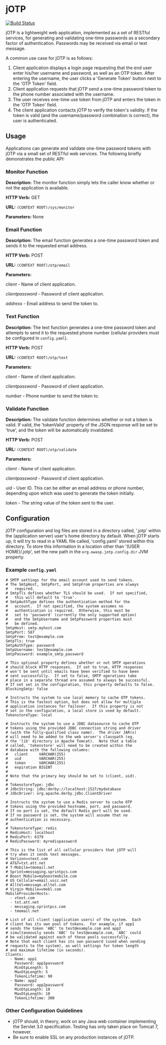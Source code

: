 # jOTP

[![Build Status](https://travis-ci.org/upcrob/jOTP.png)](https://travis-ci.org/upcrob/jOTP)

jOTP is a lightweight web application, implemented as a set of RESTful services, for generating and validating one-time passwords as a secondary factor of authentication.  Passwords may be received via email or text message.

A common use case for jOTP is as follows:

1. Client application displays a login page requesting that the end user enter his/her username and password, as well as an OTP token.  After entering the username, the user clicks a 'Generate Token' button next to the 'OTP Token' field.
2. Client application requests that jOTP send a one-time password token to the phone number associated with the username.
3. The user receives one-time use token from jOTP and enters the token in the 'OTP Token' field.
4. The client application contacts jOTP to verify the token's validity.  If the token is valid (and the username/password combination is correct), the user is authenticated.

## Usage

Applications can generate and validate one-time password tokens with jOTP via a small set of RESTful web services.  The following
briefly demonstrates the public API:

### Monitor Function

**Description:** The monitor function simply lets the caller know whether or not the application is available.

**HTTP Verb:** GET

**URL:** `(CONTEXT ROOT)/sys/monitor`

**Parameters:** None

### Email Function

**Description:** The email function generates a one-time password token and sends it to the requested email address.

**HTTP Verb:** POST

**URL:** `(CONTEXT ROOT)/otp/email`

**Parameters:**

*client* - Name of client application.

*clientpassword* - Password of client application.

*address* - Email address to send the token to.

### Text Function

**Description:** The text function generates a one-time password token and attempts to send it to the requested phone
number (cellular providers must be configured in `config.yaml`).

**HTTP Verb:** POST

**URL:** `(CONTEXT ROOT)/otp/text`

**Parameters:**

*client* - Name of client application.

*clientpassword* - Password of client application.

*number* - Phone number to send the token to.

### Validate Function

**Description:** The validate function determines whether or not a token is valid.  If  valid, the 'tokenValid' property of the JSON response will be set to 'true', and the token will be automatically invalidated.

**HTTP Verb:** POST

**URL:** `(CONTEXT ROOT)/otp/validate`

**Parameters:**

*client* - Name of client application.

*clientpassword* - Password of client application.

*uid* - User ID.  This can be either an email address or phone number, depending upon which was used to generate the
token initially.

*token* - The string value of the token sent to the user.

## Configuration

jOTP configuration and log files are stored in a directory called, '.jotp' within the (application server)
user's home directory by default.  When jOTP starts up, it will try to read in a YAML file called, 'config.yaml' stored within this directory.  To store this information in a location other than
'(USER HOME)/.jotp', set the new path in the `org.owasp.jotp.config.dir` JVM property.

### Example `config.yaml`

	# SMTP settings for the email account used to send tokens.
	# The SmtpHost, SmtpPort, and SmtpFrom properties are always
	#   required.
	# SmtpTls defines whether TLS should be used.  If not specified,
	#   this will default to 'true'.
	# SmtpAuthType defines the authentication method for the
	#   account.  If not specified, the system assumes no
	#   authentication is required.  Otherwise, this must be
	#   set to 'password' (currently the only supported option)
	#   and the SmtpUsername and SmtpPassword properties must
	#   be defined.
	SmtpHost: smtp.myhost.com
	SmtpPort: 587
	SmtpFrom: test@example.com
	SmtpTls: true
	SmtpAuthType: password
	SmtpUsername: test@example.com
	SmtpPassword: example_smtp_password

	# This optional property defines whether or not SMTP operations
	# should block HTTP responses.  If set to true, HTTP responses
	# won't be sent until emails have been verified to have been
	# sent successfully.  If set to false, SMTP operations take
	# place in a separate thread are assumed to always be successful.
	# If not set in the configuration, this property defaults to false.
	BlockingSmtp: false

	# Instructs the system to use local memory to cache OTP tokens.
	# This is the fastest option, but does not allow for multiple
	# application instances for failover.  If this property is not
	# set in the configuration, a local store is used by default.
	TokenstoreType: local

	# Instructs the system to use a JDBC datasource to cache OTP
	# tokens using the provided JDBC connection string and driver
	# (with the fully-qualified class name).  The driver JAR(s)
	# will need to be added to the web server's classpath (eg.
	# the 'lib' directory in Apache Tomcat).  Note that a table
	# called, 'tokenstore' will need to be created within the
	# database with the following columns:
	#   client     VARCHAR(255)
	#   uid        VARCHAR(255)
	#   token      VARCHAR(255)
	#   expiration BIGINT
	#
	# Note that the primary key should be set to (client, uid).
	#
	# TokenstoreType: jdbc
	# JdbcString: jdbc:derby://localhost:1527/mydatabase
	# JdbcDriver: org.apache.derby.jdbc.ClientDriver

	# Instructs the system to use a Redis server to cache OTP
	# tokens using the provided hostname, port, and password.
	# If no port is set, the default Redis port will be used.
	# If no password is set, the system will assume that no
	# authentication is necessary.
	#
	# TokenstoreType: redis
	# RedisHost: localhost
	# RedisPort: 6379
	# RedisPassword: myredispassword
	
	# This is the list of all cellular providers that jOTP will
	# try when it sends text messages.
	# Verizon=vtext.com
	# AT&T=txt.att.net
	# T-Mobile=tmomail.net
	# Sprint=messaging.sprintpcs.com
	# Boost Mobile=myboostmobile.com
	# US Cellular=email.uscc.net
	# Alltel=message.alltel.com
	# Virgin Mobile=vmobl.com
	MobileProviderHosts:
	  - vtext.com
	  - txt.att.net
	  - messaging.sprintpcs.com
	  - tmomail.net

	# List of all client (application users) of the system.  Each
	# client has its own pool of tokens.  For example, if app1
	# sends the token 'ABC' to test@example.com and app2
	# simultaneously sends 'ABC' to test@example.com, 'ABC' could
	# be validated against each of these pools successfully.
	# Note that each client has its own password (used when sending
	# requests to the system), as well settings for token length
	# and maximum lifetime (in seconds).
	Clients:
	  - Name: app1
	    Password: app1password
	    MinOtpLength: 5
		MaxOtpLength: 5
		TokenLifetime: 90
	  - Name: app2
	    Password: app2password
	    MinOtpLength: 10
		MaxOtpLength: 10
		TokenLifetime: 300

### Other Configuration Guidelines

* jOTP should, in theory, work on any Java web container implementing the Servlet 3.0
	specification.  Testing has only taken place on Tomcat 7, however.
* Be sure to enable SSL on any production instances of jOTP.
